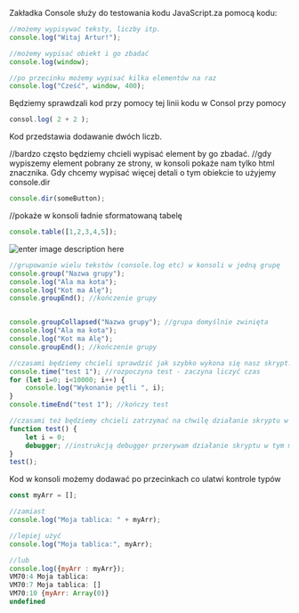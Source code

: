Zakładka Console służy do testowania kodu JavaScript.za pomocą kodu:
```js
//możemy wypisywać teksty, liczby itp.
console.log("Witaj Artur!");

//możemy wypisać obiekt i go zbadać
console.log(window);

//po przecinku możemy wypisać kilka elementów na raz
console.log("Cześć", window, 400);
```
Będziemy sprawdzali kod przy pomocy tej linii kodu w Consol przy pomocy 
```js
consol.log( 2 + 2 );
```
Kod przedstawia dodawanie dwóch liczb.

//bardzo często będziemy chcieli wypisać element by go zbadać.
//gdy wypiszemy element pobrany ze strony, w konsoli pokaże nam tylko html znacznika. Gdy chcemy wypisać więcej detali o tym obiekcie to użyjemy console.dir
```js
console.dir(someButton);
```
//pokaże w konsoli ładnie sformatowaną tabelę
```js
console.table([1,2,3,4,5]);
```
![enter image description here](https://cdn.discordapp.com/attachments/690263400617738336/922606809083166831/unknown.png)

```js
//grupowanie wielu tekstów (console.log etc) w konsoli w jedną grupę
console.group("Nazwa grupy");
console.log("Ala ma kota");
console.log("Kot ma Alę");
console.groupEnd(); //kończenie grupy


console.groupCollapsed("Nazwa grupy"); //grupa domyślnie zwinięta
console.log("Ala ma kota");
console.log("Kot ma Alę");
console.groupEnd(); //kończenie grupy
```
```js
//czasami będziemy chcieli sprawdzić jak szybko wykona się nasz skrypt...
console.time("test 1"); //rozpoczyna test - zaczyna liczyć czas
for (let i=0; i<10000; i++) {
    console.log("Wykonanie pętli ", i);
}
console.timeEnd("test 1"); //kończy test
```
```js
//czasami też będziemy chcieli zatrzymać na chwilę działanie skryptu w danym miejscu
function test() {
    let i = 0;
    debugger; //instrukcją debugger przerywam działanie skryptu w tym miejscu, dzięki czemu mogę spokojnie go badać w zakładce Source. Dodatkowo w konsoli mam dostęp do zmiennych z danego scope - np. je tam wpisując
}
test();
```
Kod w konsoli możemy dodawać po przecinkach co ulatwi kontrole typów
```js
const myArr = [];

//zamiast
console.log("Moja tablica: " + myArr);

//lepiej użyć
console.log("Moja tablica:", myArr);

//lub
console.log({myArr : myArr});
VM70:4 Moja tablica: 
VM70:7 Moja tablica: []
VM70:10 {myArr: Array(0)}
undefined
```